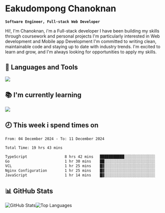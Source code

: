 # Eakudompong Chanoknan

**`Software Engineer, Full-stack Web Developer`**

<p>Hi!, I'm Chanoknan, i'm a Full-stack developer I have been building my skills
through coursework and personal projects I'm particularly interested in Web development
and Mobile app Development I'm committed to writing clean, maintainable
code and staying up to date with industry trends. I'm excited to learn
and grow, and I'm always looking for opportunities to apply my skills.</p>

## 🔧 Languages and Tools

  <a href="https://skillicons.dev">
    <img src="https://skillicons.dev/icons?i=typescript,javascript,html,css,php,java,python,laravel,nodejs,mongodb,react,nextjs,tailwind,mysql,planetscale,postgres,firebase&perline=9" />
  </a>
  
## 📚 I'm currently learning
  <a href="https://skillicons.dev">
    <img src="https://skillicons.dev/icons?i=go,rust,kotlin,androidstudio,graphql,docker,kubernetes,gcp,aws" />
  </a>

## 🕗 This week i spend times on

<!--START_SECTION:waka-->

```txt
From: 04 December 2024 - To: 11 December 2024

Total Time: 19 hrs 43 mins

TypeScript                 8 hrs 42 mins   ███████████░░░░░░░░░░░░░░   43.87 %
Go                         1 hr 30 mins    ██░░░░░░░░░░░░░░░░░░░░░░░   07.55 %
VCL                        1 hr 25 mins    █▓░░░░░░░░░░░░░░░░░░░░░░░   07.17 %
Nginx Configuration        1 hr 25 mins    █▓░░░░░░░░░░░░░░░░░░░░░░░   07.15 %
JavaScript                 1 hr 14 mins    █▓░░░░░░░░░░░░░░░░░░░░░░░   06.25 %
```

<!--END_SECTION:waka-->

## 📊 GitHub Stats

<p style="display: flex">
  <img alt="GitHub Stats" src="https://github-readme-stats.vercel.app/api?username=EC-9624&show_icons=true&theme=gruvbox&count_private=true"/>
  <img alt="Top Languages" src="https://github-readme-stats.vercel.app/api/top-langs/?username=EC-9624&layout=compact&theme=gruvbox" />  
</p>
